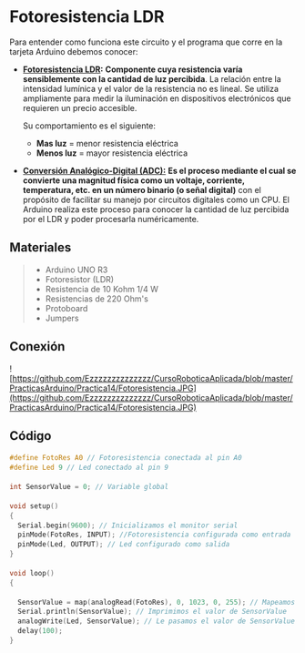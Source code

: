 # Fotoresistencia LDR

Para entender como funciona este circuito y el programa que corre en la tarjeta Arduino debemos conocer:

-   **[Fotoresistencia LDR](https://es.wikipedia.org/wiki/Fotorresistor):**  **Componente cuya resistencia varía sensiblemente con la cantidad de luz percibida**. La relación entre la intensidad lumínica y el valor de la resistencia no es lineal. Se utiliza ampliamente para medir la iluminación en dispositivos electrónicos que requieren un precio accesible. 

	Su comportamiento es el siguiente:
    - **Mas luz** = menor resistencia eléctrica
    - **Menos luz** = mayor resistencia eléctrica
    
- **[Conversión Analógico-Digital (ADC):](https://es.wikipedia.org/wiki/Conversi%C3%B3n_anal%C3%B3gica-digital)** **Es el proceso mediante el cual se convierte una magnitud física como un voltaje, corriente, temperatura, etc. en un número binario (o señal digital)** con el propósito de facilitar su manejo por circuitos digitales como un CPU. El Arduino realiza este proceso para conocer la cantidad de luz percibida por el LDR y poder procesarla numéricamente.

## Materiales 

> - Arduino UNO R3
> - Fotoresistor (LDR)
> - Resistencia de 10 Kohm 1/4 W
> - Resistencias de 220 Ohm's
> - Protoboard
> - Jumpers

## Conexión
![https://github.com/Ezzzzzzzzzzzzzz/CursoRoboticaAplicada/blob/master/PracticasArduino/Practica14/Fotoresistencia.JPG](https://github.com/Ezzzzzzzzzzzzzz/CursoRoboticaAplicada/blob/master/PracticasArduino/Practica14/Fotoresistencia.JPG)

## Código
```c
#define FotoRes A0 // Fotoresistencia conectada al pin A0
#define Led 9 // Led conectado al pin 9

int SensorValue = 0; // Variable global

void setup()
{
  Serial.begin(9600); // Inicializamos el monitor serial
  pinMode(FotoRes, INPUT); //Fotoresistencia configurada como entrada
  pinMode(Led, OUTPUT); // Led configurado como salida
}

void loop()
{
  
  SensorValue = map(analogRead(FotoRes), 0, 1023, 0, 255); // Mapeamos el valor en la entrada analogica FotoRes
  Serial.println(SensorValue); // Imprimimos el valor de SensorValue
  analogWrite(Led, SensorValue); // Le pasamos el valor de SensorValue a la variable Led
  delay(100); 
}
```
<!--stackedit_data:
eyJoaXN0b3J5IjpbNzc0NDc1MzQzLDEwMTE3Nzg0ODVdfQ==
-->